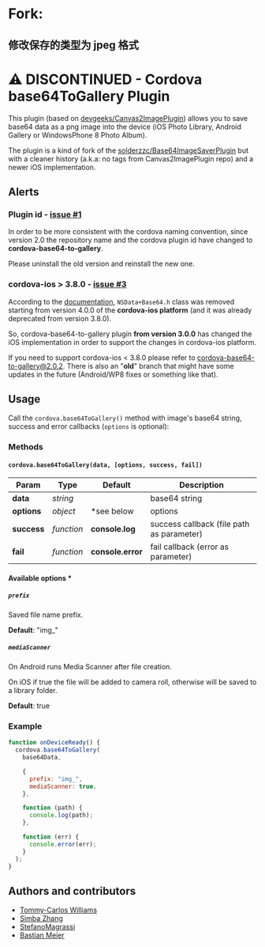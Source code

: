 # Fork:

## 修改保存的类型为 jpeg 格式

# :warning: DISCONTINUED - Cordova base64ToGallery Plugin

This plugin (based on [devgeeks/Canvas2ImagePlugin](http://github.com/devgeeks/Canvas2ImagePlugin)) allows you to save base64 data as a png image into the device (iOS Photo Library, Android Gallery or WindowsPhone 8 Photo Album).

The plugin is a kind of fork of the [solderzzc/Base64ImageSaverPlugin](https://github.com/solderzzc/Base64ImageSaverPlugin) but with a cleaner history (a.k.a: no tags from Canvas2ImagePlugin repo) and a newer iOS implementation.

## Alerts

### Plugin id - [issue #1](https://github.com/Nexxa/cordova-base64-to-gallery/issues/1)

In order to be more consistent with the cordova naming convention, since version 2.0 the repository name and the cordova plugin id have changed to **cordova-base64-to-gallery**.

Please uninstall the old version and reinstall the new one.

### cordova-ios > 3.8.0 - [issue #3](https://github.com/Nexxa/cordova-base64-to-gallery/issues/3)

According to the [documentation](https://github.com/apache/cordova-ios/blob/master/guides/API%20changes%20in%204.0.md#nsdatabase64h-removed), `NSData+Base64.h` class was removed starting from version 4.0.0 of the **cordova-ios platform** (and it was already deprecated from version 3.8.0).

So, cordova-base64-to-gallery plugin **from version 3.0.0** has changed the iOS implementation in order to support the changes in cordova-ios platform.

If you need to support cordova-ios < 3.8.0 please refer to [cordova-base64-to-gallery@2.0.2](https://github.com/Nexxa/cordova-base64-to-gallery/tree/2.0.2). There is also an "**old**" branch that might have some updates in the future (Android/WP8 fixes or something like that).

## Usage

Call the `cordova.base64ToGallery()` method with image's base64 string, success and error callbacks (`options` is optional):

### Methods

#### `cordova.base64ToGallery(data, [options, success, fail])`

| Param       | Type       | Default           | Description                               |
| ----------- | ---------- | ----------------- | ----------------------------------------- |
| **data**    | _string_   |                   | base64 string                             |
| **options** | _object_   | \*see below       | options                                   |
| **success** | _function_ | **console.log**   | success callback (file path as parameter) |
| **fail**    | _function_ | **console.error** | fail callback (error as parameter)        |

#### Available options \*

##### `prefix`

Saved file name prefix.

**Default**: "img\_"

##### `mediaScanner`

On Android runs Media Scanner after file creation.

On iOS if true the file will be added to camera roll, otherwise will be saved to a library folder.

**Default**: true

### Example

```javascript
function onDeviceReady() {
  cordova.base64ToGallery(
    base64Data,

    {
      prefix: "img_",
      mediaScanner: true,
    },

    function (path) {
      console.log(path);
    },

    function (err) {
      console.error(err);
    }
  );
}
```

## Authors and contributors

- [Tommy-Carlos Williams](http://github.com/devgeeks)
- [Simba Zhang](http://github.com/solderzzc)
- [StefanoMagrassi](http://github.com/StefanoMagrassi)
- [Bastian Meier](https://github.com/bastian-meier)
